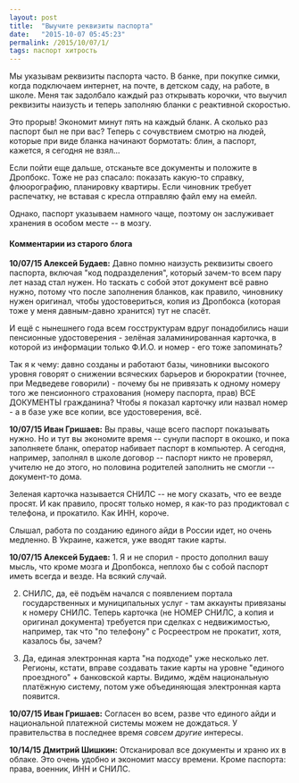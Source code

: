 ```yaml
---
layout: post
title:  "Выучите реквизиты паспорта"
date:   "2015-10-07 05:45:23"
permalink: /2015/10/07/1/
tags: паспорт хитрость
---
```


Мы указывам реквизиты паспорта часто. В банке, при покупке симки,
когда подключаем интернет, на почте, в детском саду, на работе, в
школе. Меня так задолбало каждый раз открывать корочки, что выучил
реквизиты наизусть и теперь заполняю бланки с реактивной скоростью.

Это прорыв! Экономит минут пять на каждый бланк. А сколько раз паспорт
был не при вас? Теперь с сочувствием смотрю на людей, которые при виде
бланка начинают бормотать: блин, а паспорт, кажется, я сегодня не
взял...

Если пойти еще дальше, отсканьте все документы и положите в
Дропбокс. Тоже не раз спасало: показать какую-то справку,
флюорографию, планировку квартиры. Если чиновник требует распечатку,
не вставая с кресла отправляю файл ему на емейл.

Однако, паспорт указываем намного чаще, поэтому он заслуживает
хранения в особом месте -- в мозгу.


#### Комментарии из старого блога


**10/07/15 Алексей Будаев:** Давно помню наизусть реквизиты своего
  паспорта, включая "код подразделения", который зачем-то всем пару
  лет назад стал нужен. Но таскать с собой этот документ всё равно
  нужно, потому что после заполнения бланков, как правило, чиновнику
  нужен оригинал, чтобы удостовериться, копия из Дропбокса (которая
  тоже у меня давным-давно хранится) тут не спасёт.

И ещё с нынешнего года всем госструктурам вдруг понадобились наши
пенсионные удостоверения - зелёная заламинированная карточка, в
которой из информации только Ф.И.О. и номер - его тоже запоминать?

Так я к чему: давно созданы и работают базы, чиновники высокого уровня
говорят о снижении всяческих барьеров и бюрократии (точнее, при
Медведеве говорили) - почему бы не привязать к одному номеру того же
пенсионного страхования (номеру паспорта, прав) ВСЕ ДОКУМЕНТЫ
гражданина? Чтобы я показал карточку или назвал номер - а в базе уже
все копии, все удостоверения, всё.


**10/07/15 Иван Гришаев:** Вы правы, чаще всего паспорт показывать
  нужно. Но и тут вы экономите время -- сунули паспорт в окошко, и
  пока заполняете бланк, оператор набивает паспорт в компьютер. А
  сегодня, например, заполнял в школе договор -- паспорт никто не
  проверял, учителю не до этого, но половина родителей заполнить не
  смогли -- документ-то дома.

Зеленая карточка называется СНИЛС -- не могу сказать, что ее везде
просят. И как правило, просят только номер, я как-то раз продиктовал с
телефона, и прокатило. Как ИНН, короче.

Слышал, работа по созданию единого айди в России идет, но очень
медленно. В Украине, кажется, уже вводят такие карты.


**10/07/15 Алексей Будаев:** 1. Я и не спорил - просто дополнил вашу
  мысль, что кроме мозга и Дропбокса, неплохо бы с собой паспорт иметь
  всегда и везде. На всякий случай.

2. СНИЛС, да, её подъём начался с появлением портала государственных и
   муниципальных услуг - там аккаунты привязаны к номеру СНИЛС. Теперь
   карточка (не НОМЕР СНИЛС, а копия и оригинал документа) требуется
   при сделках с недвижимостью, например, так что "по телефону" с
   Росреестром не прокатит, хотя, казалось бы, зачем?

3. Да, единая электронная карта "на подходе" уже несколько
   лет. Регионы, кстати, вправе создавать такие карты на уровне
   "единого проездного" + банковской карты. Видимо, ждём национальную
   платёжную систему, потом уже объединяющая электронная карта
   появится.


**10/07/15 Иван Гришаев:** Согласен во всем, разве что единого айди и
  национальной платежной системы можем не дождаться. У правительства в
  последнее время *совсем другие* интересы.


**10/14/15 Дмитрий Шишкин:** Отсканировал все документы и храню их в
  облаке. Это очень удобно и экономит массу времени. Кроме паспорта:
  права, военник, ИНН и СНИЛС.
